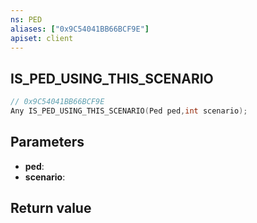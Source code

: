 ```yaml
---
ns: PED
aliases: ["0x9C54041BB66BCF9E"]
apiset: client
---
```

## IS_PED_USING_THIS_SCENARIO

```c
// 0x9C54041BB66BCF9E
Any IS_PED_USING_THIS_SCENARIO(Ped ped,int scenario);
```


## Parameters
* **ped**:
* **scenario**:

## Return value

